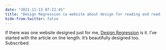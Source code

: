 ```yaml
---
date: "2021-11-13 07:22:45"
title: "Design Regression (a website about design for reading and reading-related research)"
hide-from-twitter: false
---
```


If there was one website designed just for me, [Design Regression](https://designregression.com/) is it. I’ve started with the article on line length. It’s beautifully designed too. Subscribed.
